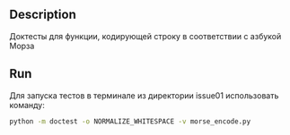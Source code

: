 ## Description

Доктесты для функции, кодирующей строку в соответствии с азбукой Морза

## Run

Для запуска тестов в терминале из директории issue01 использовать команду:

```bash
python -m doctest -o NORMALIZE_WHITESPACE -v morse_encode.py
```
